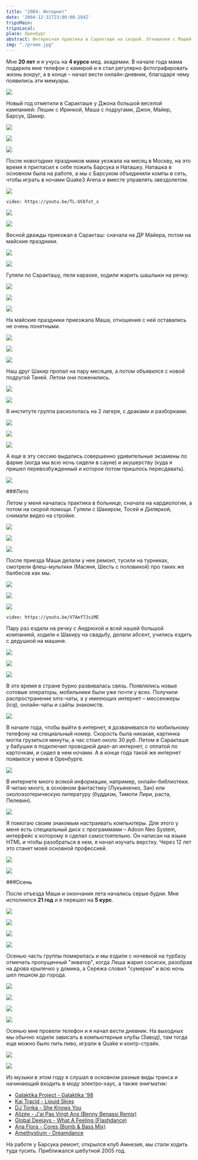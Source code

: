 ```yaml
---
title: "2004: Интернет"
date: '2004-12-31T23:00:00.284Z'
tripsMain: 
tripsLocal: 
place: Оренбург
abstract: Интересная практика в Саракташе на скорой. Отношения с Машей. Появление интернета, онлайн-дневник и цифровые фото. 
img: "./promo.jpg"
---
```


Мне **20 лет** и я учусь на **4 курсе** мед. академии. В начале года мама подарила мне телефон с камерой и я стал регулярно фотографировать жизнь вокруг, а в конце – начал вести онлайн-дневник, благодаря чему появились эти мемуары.

![](dop/Mashia_Zorina-Osobo-r.jpg)

Новый год отметили в Саракташе у Джона большой веселой кампанией: Лешик с Иринкой, Маша с подругами, Джон, Майер, Барсук, Шакир. 

![](m/2004-01-002.jpg)

![](m/2004-01-007.jpg)

![](m/2004-01-010.jpg)

После новогодних праздников мама уезжала на месяц в Москву, на это время я пригласил к себе пожить Барсука и Наташку. Наташка в основном была на работе, а мы с Барсуком объединили компы в сеть, чтобы играть в ночами Quake3 Arena и вместе управлять звездолетом.

![](m/2004-01-013.jpg)

`video: https://youtu.be/TL-UC6fxt_s`

![](m/2004-01-014.jpg)

![](m/2004-02-20040411-02.jpg)

Весной дважды приезжал в Саракташ: сначала на ДР Майера, потом на майские праздники. 

![](m/2004-02-20040419-08.jpg)

![](m/2004-02-20040419-03.jpg)

Гуляли по Саракташу, пели караоке, ходили жарить шашлыки на речку. 

![](m/2004-02-20040419-05.jpg)

![](m/2004-02-20040419-06.jpg)

![](m/2004-02-20040504-18.jpg)

На майские праздники приезжала Маша, отношения с ней оставались не очень понятными. 

![](m/2004-02-20040511-22.jpg)

![](m/2004-02-20040511-23.jpg)

![](m/2004-02-20040511-24.jpg)

Наш друг Шакир пропал на пару месяцев, а потом объявился с новой подругой Таней. Летом они поженились. 

![](dop/Shakir_Usenbaev-bochka.jpg)

![](m/2004-02-20040419-07.jpg)

В институте группа раскололась на 2 лагеря, с драками и разборками. 

![](m/2004-02-20040506-19.jpg)

![](m/2004-02-20040506-20x.jpg)

![](m/2004-02-20040422-09.jpg)

А еще в эту сессию выдались совершенно удивительные экзамены по фарме (когда мы всю ночь сидели в сауне) и акушерству (куда я пришел перевозбужденный и которое потом пришлось пересдавать). 

![](m/2004-04-14.jpg)

###Лето

Летом у меня началась практика в больнице, сначала на кардиологии, а потом на скорой помощи. Гуляли с Шакиром, Тосей и Диляркой, снимали видео на стройке. 

![](m/2004-03-02x.jpg)

![](m/2004-03-03.jpg)

![](m/2004-03-04.jpg)

После приезда Маши делали у нее ремонт, тусили на турниках, смотрели флеш-мультики (Масяня, Шесть с половиной) про таких же балбесов как мы.

![](m/2004-03-06.jpg)

![](m/2004-03-10.jpg)

![](m/2004-03-05.jpg)

`video: https://youtu.be/V7Aef7JsiME`

Пару раз ездили на речку с Андрюхой и всей нашей большой компанией, ходили к Шакиру на свадьбу, делали абсент, учились ездить с дедушкой на машине.

![](m/2004-03-07.jpg)

![](m/2004-03-20x.jpg)

![](m/2004-03-12--obr.jpg)

В это время в стране бурно развивалась связь. Появлялись новые сотовые операторы, мобильники были уже почти у всех. Получили распространение sms-чаты, а у имееющих интернет – мессенжеры (icq), онлайн-чаты и сайты знакомств. 

![](dop/screen-2004.jpg)

В начале года, чтобы выйти в интернет, я дозванивался по мобильному телефону на специальный номер. Скорость была никакая, картинка могла грузиться минуты, а час стоил около 30 руб. Летом в Саракташе у бабушки я подключил проводной диал-ап интернет, с оплатой по карточкам, и сидел в нем ночами. А в конце года такой же интернет появился у меня в Оренбурге.

![](m/2004-03-09.jpg)

В интернете много всякой информации, например, онлайн-библиотеки. Я читаю много, в основном фантастику (Лукьяненко, Зан) или околоэзотерическую литературу (буддизм, Тимоти Лири, раста, Пелевин). 

![](dop/ans-2004.jpg)

Я помогаю своим знакомым настраивать компьютеры. Для этого у меня есть специальный диск с программами – Adoon Neo System, интерфейс к которому я сделал самостоятельно. Он написан на языке HTML и чтобы разобраться в нем, я начал изучать верстку. Через 12 лет это станет моей основной профессией.

![](m/2004-04-01.jpg)

![](m/2004-04-05.jpg)

###Осень

После отъезда Маши и окончания лета начались серые будни. Мне исполнился **21 год** и я перешел на **5 курс**.

![](m/2004-04-04.jpg)

![](m/2004-04-09.jpg)

![](m/2004-04-10.jpg)

![](m/2004-04-12.jpg)

Осенью часть группы помирилась и мы ездили с ночевкой на турбазу отмечать пропущенный "экватор", когда Леша жарил сосиски, разобрав на дрова крылечко у домика, а Сережа словил "сумерки" и всю ночь шел пешком до города.

![](m/2004-04-11.jpg)

![](m/2004-04-07.jpg)

![](m/2004-04-08.jpg)

![](m/2004-04-16.jpg)

Осенью мне провели телефон и я начал вести дневник. На выходных мы обычно ходили зависать в компьютерные клубы (Завод), там тогда еще можно было пить пиво, играли в Quake и контр-страйк. 

![](m/2004-04-17.jpg)

![](m/2004-04-18.jpg)

Из музыки в этом году я слушал в основном разные виды транса и начинающий входить в моду электро-хаус, а также энигматик:
* [Galaktika Project - Galaktika '98](https://youtu.be/KmO35FyqpKQ)
* [Kai Tracid - Liquid Skies](https://youtu.be/hMq7nru7dwY)
* [DJ Tonka - She Knows You](https://youtu.be/57GJzNqfZOQ)
* [Alizée - J'ai Pas Vingt Ans (Benny Benassi Remix)](https://youtu.be/F_S-2e5yQkM) 
* [Global Deejays - What A Feeling (Flashdance)](https://youtu.be/w2ohwM9iO6k)
* [Ana Flora - Cores (Bomb & Bass Mix)](https://youtu.be/puvfGUddYJU)
* [Amethystium - Dreamdance](https://youtu.be/UJMclbWWEnE)




На работе у Барсука ремонт, открылся клуб Амнезия, мы стали ходить туда тусить. Приближался шебутной 2005 год.



